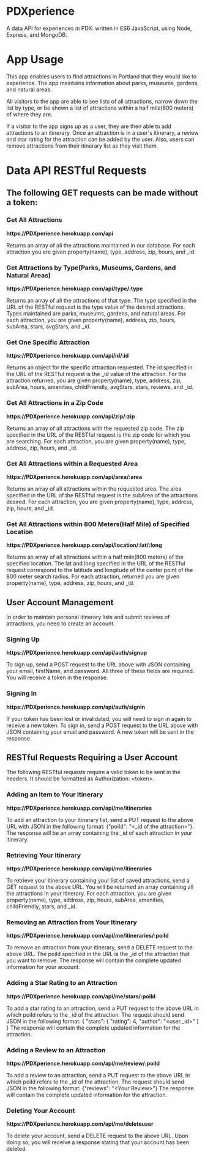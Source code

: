 # PDXperience
A data API for experiences in PDX: written in ES6 JavaScript, using Node, Express, and MongoDB.

# App Usage
This app enables users to find attractions in Portland that they would like to experience.
The app maintains information about parks, museums, gardens, and natural areas.

All visitors to the app are able to see lists of all attractions, narrow down the list by type,
or be shown a list of attractions within a half mile(800 meters) of where they are.

If a visitor to the app signs up as a user, they are then able to add attractions to an itinerary.
Once an attraction is in a user's itinerary, a review and star rating for the attraction can be
added by the user. Also, users can remove attractions from their itinerary list as they visit them.

# Data API RESTful Requests

## The following GET requests can be made without a token:

### Get All Attractions

**ht&#8203;tps://PDXperience.herokuapp.com/api**

Returns an array of all the attractions maintained in our database. For each attraction you are given
property(name), type, address, zip, hours, and \_id.

### Get Attractions by Type(Parks, Museums, Gardens, and Natural Areas)
  
**ht&#8203;tps://PDXperience.herokuapp.com/api/type/:type**

Returns an array of all the attractions of that type. The type specified in the URL of the RESTful request
is the type value of the desired attractions. Types maintained are parks, museums, gardens,
and natural areas. For each attraction, you are given property(name), address, zip, hours, subArea,
stars, avgStars, and \_id.

### Get One Specific Attraction
  
**ht&#8203;tps://PDXperience.herokuapp.com/api/id/:id**

Returns an object for the specific attraction requested. The id specified in the URL of the
RESTful request is the \_id value of the attraction. For the attraction returned, you are given
property(name), type, address, zip, subArea, hours, amenities, childFriendly, avgStars, stars, reviews,
and \_id.

### Get All Attractions in a Zip Code

**ht&#8203;tps://PDXperience.herokuapp.com/api/zip/:zip**

Returns an array of all attractions with the requested zip code. The zip specified in the URL of the
RESTful request is the zip code for which you are searching. For each attraction, you are given
property(name), type, address, zip, hours, and \_id.

### Get All Attractions within a Requested Area
 
**ht&#8203;tps://PDXperience.herokuapp.com/api/area/:area**

Returns an array of all attractions within the requested area. The area specified in the URL of the
RESTful request is the subArea of the attractions desired. For each attraction, you are given property(name),
type, address, zip, hours, and \_id.

### Get All Attractions within 800 Meters(Half Mile) of Specified Location
  
**ht&#8203;tps://PDXperience.herokuapp.com/api/location/:lat/:long**

Returns an array of all attractions within a half mile(800 meters) of the specified location. The lat
and long specified in the URL of the RESTful request correspond to the latitude and longitude of the
center point of the 800 meter search radius. For each attraction, returned you are given property(name),
type, address, zip, hours, and \_id.

## User Account Management

In order to maintain personal itinerary lists and submit reviews of attractions, you need to create an
account.

### Signing Up

**ht&#8203;tps://PDXperience.herokuapp.com/api/auth/signup**

To sign up, send a POST request to the URL above with JSON containing your email, firstName, and password.
All three of these fields are required. You will receive a token in the response.

### Signing In

**ht&#8203;tps://PDXperience.herokuapp.com/api/auth/signin**

If your token has been lost or invalidated, you will need to sign in again to receive a new token. To sign in,
send a POST request to the URL above with JSON containing your email and password. A new token will be sent
in the response.

## RESTful Requests Requiring a User Account

The following RESTful requests require a valid token to be sent in the headers. It should be formatted as
Authorization: \<token\>.

### Adding an Item to Your Itinerary

**ht&#8203;tps://PDXperience.herokuapp.com/api/me/itineraries**

To add an attraction to your itinerary list, send a PUT request to the above URL with JSON in the following
format: {"poiId": "\<\_id of the attraction\>"}. The response will be an array containing the \_id of each
attraction in your itinerary.

### Retrieving Your Itinerary

**ht&#8203;tps://PDXperience.herokuapp.com/api/me/itineraries**

To retrieve your itinerary containing your list of saved attractions, send a GET request to the above URL.
You will be returned an array containing all the attractions in your itinerary. For each attraction, you
are given property(name), type, address, zip, hours, subArea, amenities, childFriendly, stars, and \_id.

### Removing an Attraction from Your Itinerary

**ht&#8203;tps://PDXperience.herokuapp.com/api/me/itineraries/:poiId**

To remove an attraction from your itinerary, send a DELETE request to the above URL. The poiId specified
in the URL is the \_id of the attraction that you want to remove. The response will contain the complete
updated information for your account.

### Adding a Star Rating to an Attraction

**ht&#8203;tps://PDXperience.herokuapp.com/api/me/stars/:poiId**

To add a star rating to an attraction, send a PUT request to the above URL in which poiId refers to the \_id
of the attraction. The request should send JSON in the following format:
{
  "stars": {
    "rating": 4,
    "author": "\<user.\_id\>"
  }
}
The response will contain the complete updated information for the attraction.

### Adding a Review to an Attraction

**ht&#8203;tps://PDXperience.herokuapp.com/api/me/review/:poiId**

To add a review to an attraction, send a PUT request to the above URL in which poiId refers to the \_id
of the attraction. The request should send JSON in the following format:
{"reviews": "\<Your Review\>"}
The response will contain the complete updated information for the attraction.

### Deleting Your Account

**ht&#8203;tps://PDXperience.herokuapp.com/api/me/deleteuser**

To delete your account, send a DELETE request to the above URL. Upon doing so, you will receive a response
stating that your account has been deleted.














  


  


